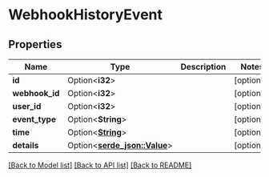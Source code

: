 # WebhookHistoryEvent

## Properties

Name | Type | Description | Notes
------------ | ------------- | ------------- | -------------
**id** | Option<**i32**> |  | [optional]
**webhook_id** | Option<**i32**> |  | [optional]
**user_id** | Option<**i32**> |  | [optional]
**event_type** | Option<**String**> |  | [optional]
**time** | Option<[**String**](string.md)> |  | [optional]
**details** | Option<[**serde_json::Value**](.md)> |  | [optional]

[[Back to Model list]](../README.md#documentation-for-models) [[Back to API list]](../README.md#documentation-for-api-endpoints) [[Back to README]](../README.md)


